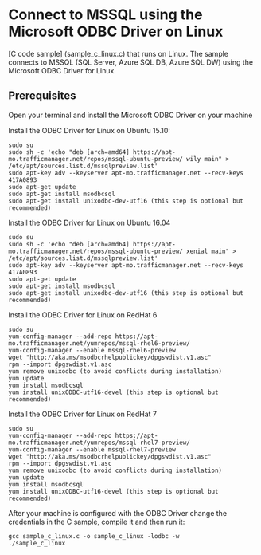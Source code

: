 # Connect to MSSQL using the Microsoft ODBC Driver on Linux


[C code sample] (sample_c_linux.c) that runs on Linux. The sample connects to MSSQL (SQL Server, Azure SQL DB, Azure SQL DW) using the Microsoft ODBC Driver for Linux. 


## Prerequisites


Open your terminal and install the Microsoft ODBC Driver on your machine

Install the ODBC Driver for Linux on Ubuntu 15.10:

	sudo su
	sudo sh -c 'echo "deb [arch=amd64] https://apt-mo.trafficmanager.net/repos/mssql-ubuntu-preview/ wily main" > /etc/apt/sources.list.d/mssqlpreview.list'
	sudo apt-key adv --keyserver apt-mo.trafficmanager.net --recv-keys 417A0893
	sudo apt-get update
	sudo apt-get install msodbcsql
	sudo apt-get install unixodbc-dev-utf16 (this step is optional but recommended)
	
Install the ODBC Driver for Linux on Ubuntu 16.04

	sudo su
	sudo sh -c 'echo "deb [arch=amd64] https://apt-mo.trafficmanager.net/repos/mssql-ubuntu-preview/ xenial main" > /etc/apt/sources.list.d/mssqlpreview.list'
	sudo apt-key adv --keyserver apt-mo.trafficmanager.net --recv-keys 417A0893
	sudo apt-get update
	sudo apt-get install msodbcsql
	sudo apt-get install unixodbc-dev-utf16 (this step is optional but recommended)

Install the ODBC Driver for Linux on RedHat 6
	
	sudo su
	yum-config-manager --add-repo https://apt-mo.trafficmanager.net/yumrepos/mssql-rhel6-preview/
	yum-config-manager --enable mssql-rhel6-preview
	wget "http://aka.ms/msodbcrhelpublickey/dpgswdist.v1.asc"
	rpm --import dpgswdist.v1.asc
	yum remove unixodbc (to avoid conflicts during installation)
	yum update
	yum install msodbcsql
	yum install unixODBC-utf16-devel (this step is optional but recommended)

Install the ODBC Driver for Linux on RedHat 7

	sudo su
	yum-config-manager --add-repo https://apt-mo.trafficmanager.net/yumrepos/mssql-rhel7-preview/
	yum-config-manager --enable mssql-rhel7-preview
	wget "http://aka.ms/msodbcrhelpublickey/dpgswdist.v1.asc"
	rpm --import dpgswdist.v1.asc
	yum remove unixodbc (to avoid conflicts during installation)
	yum update
	yum install msodbcsql
	yum install unixODBC-utf16-devel (this step is optional but recommended)


After your machine is configured with the ODBC Driver change the credentials in the C sample, compile it and then run it:

	gcc sample_c_linux.c -o sample_c_linux -lodbc -w
	./sample_c_linux


